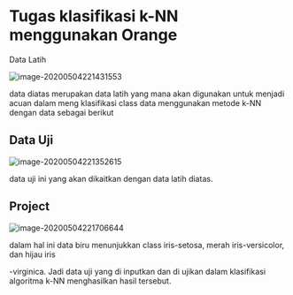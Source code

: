 # Tugas klasifikasi k-NN menggunakan Orange

Data Latih

![image-20200504221431553](image-20200504221431553.png)

data diatas merupakan data latih yang mana akan digunakan untuk menjadi acuan dalam meng klasifikasi class data menggunakan metode k-NN dengan data sebagai berikut

## Data Uji

![image-20200504221352615](image-20200504221352615.png)

data uji ini yang akan dikaitkan dengan data latih diatas.

## Project

![image-20200504221706644](image-20200504221706644.png)

dalam hal ini data biru menunjukkan class iris-setosa, merah iris-versicolor, dan hijau iris

-virginica. Jadi data uji yang di inputkan dan di ujikan dalam klasifikasi algoritma k-NN menghasilkan hasil tersebut.
